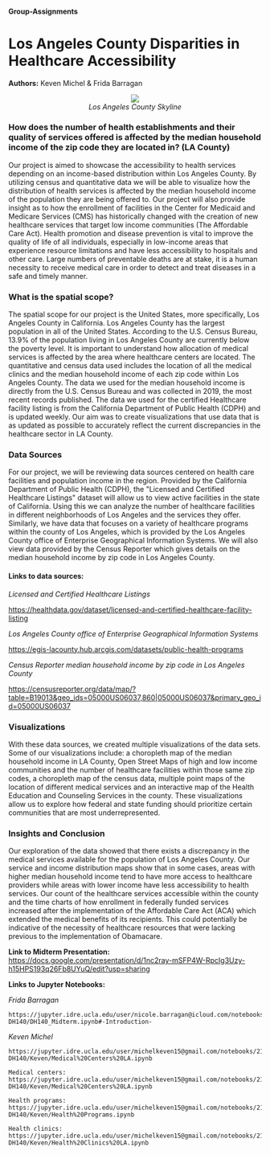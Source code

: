 
#### Group-Assignments

<b><h1>Los Angeles County Disparities in Healthcare Accessibility</h1></b>

<b> Authors:</b> Keven Michel & Frida Barragan

<p align= "center">
    <img src="https://www.ppic.org/wp-content/uploads/los-angeles.jpg" >
  <br><i>
    Los Angeles County Skyline
  </i>
      </p>
      
<b><h3> How does the number of health establishments and their quality of services offered is affected by the median household income of the zip code they are located in? (LA County)</b></h3>

Our project is aimed to showcase the accessibility to health services depending on an income-based distribution within Los Angeles County. By utilizing census and quantitative data we will be able to visualize how the distribution of health services is affected by the median household income of the population they are being offered to. Our project will also provide insight as to how the enrollment of facilities in the Center for Medicaid and Medicare Services (CMS) has historically changed with the creation of new healthcare services that target low income communities (The Affordable Care Act). Health promotion and disease prevention is vital to improve the quality of life of all individuals, especially in low-income areas that experience resource limitations and have less accessibility to hospitals and other care. Large numbers of preventable deaths are at stake, it is a human necessity to receive medical care in order to detect and treat diseases in a safe and timely manner. 

  ### What is the spatial scope?
The spatial scope for our project is the United States, more specifically, Los Angeles County in California. Los Angeles County has the largest population in all of the United States. According to the U.S. Census Bureau, 13.9% of the population living in Los Angeles County are currently below the poverty level. It is important to understand how allocation of medical services is affected by the area where healthcare centers are located. The quantitative and census data used includes the location of all the medical clinics and the median household income of each zip code within Los Angeles County. The data we used for the median household income is directly from the U.S. Census Bureau and was collected in 2019, the most recent records published. The data we used for the certified Healthcare facility listing is from the California Department of Public Health (CDPH) and is updated weekly. Our aim was to create visualizations that use data that is as updated as possible to accurately reflect the current discrepancies in the healthcare sector in LA County.

### Data Sources
For our project, we will be reviewing data sources centered on health care facilities and population income in the region. Provided by the California Department of Public Health (CDPH), the "Licensed and Certified Healthcare Listings" dataset will allow us to view active facilities in the state of California. Using this we can analyze the number of healthcare facilities in different neighborhoods of Los Angeles and the services they offer. Similarly, we have data that focuses on a variety of healthcare programs within the county of Los Angeles, which is provided by the Los Angeles County office of Enterprise Geographical Information Systems. We will also view data provided by the Census Reporter which gives details on the median household income by zip code in Los Angeles County. 

#### Links to data sources:
<i>Licensed and Certified Healthcare Listings</i>

https://healthdata.gov/dataset/licensed-and-certified-healthcare-facility-listing

<i>Los Angeles County office of Enterprise Geographical Information Systems</i>

https://egis-lacounty.hub.arcgis.com/datasets/public-health-programs

<i>Census Reporter median household income by zip code in Los Angeles County</i>

https://censusreporter.org/data/map/?table=B19013&geo_ids=05000US06037,860|05000US06037&primary_geo_id=05000US06037

### Visualizations 

With these data sources, we created multiple visualizations of the data sets. Some of our visualizations include: a choropleth map of the median household income in LA County, Open Street Maps of high and low income communities and the number of healthcare facilities within those same zip codes, a choropleth map of the census data, multiple point maps of the location of different medical services and an interactive map of the Health Education and Counseling Services in the county. These visualizations allow us to explore how federal and state funding should prioritize certain communities that are most underrepresented. 

### Insights and Conclusion
Our exploration of the data showed that there exists a discrepancy in the medical services available for the population of Los Angeles County. Our service and income distribution maps show that in some cases, areas with higher median household income tend to have more access to healthcare providers while areas with lower income have less accessibility to health services. Our count of the healthcare services accessible within the county and the time charts of how enrollment in federally funded services increased after the implementation of the Affordable Care Act (ACA) which extended the medical benefits of its recipients. This could potentially be indicative of the necessity of healthcare resources that were lacking previous to the implementation of Obamacare.

<b>Link to Midterm Presentation: </b>
https://docs.google.com/presentation/d/1nc2ray-mSFP4W-RpcIg3Uzy-h15HPS193q26Fb8UYuQ/edit?usp=sharing

<b>Links to Jupyter Notebooks: </b>

<i>Frida Barragan</i>
    
    https://jupyter.idre.ucla.edu/user/nicole.barragan@icloud.com/notebooks/21W-DH140/DH140_Midterm.ipynb#-Introduction-

<i>Keven Michel</i>
    
    https://jupyter.idre.ucla.edu/user/michelkeven15@gmail.com/notebooks/21W-DH140/Keven/Medical%20Centers%20LA.ipynb
    
    Medical centers: https://jupyter.idre.ucla.edu/user/michelkeven15@gmail.com/notebooks/21W-DH140/Keven/Medical%20Centers%20LA.ipynb
    
    Health programs: https://jupyter.idre.ucla.edu/user/michelkeven15@gmail.com/notebooks/21W-DH140/Keven/Health%20Programs.ipynb
    
    Health clinics: https://jupyter.idre.ucla.edu/user/michelkeven15@gmail.com/notebooks/21W-DH140/Keven/Health%20Clinics%20LA.ipynb




